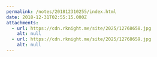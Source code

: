```yaml
---
permalink: /notes/201812310255/index.html
date: 2018-12-31T02:55:15.000Z
attachments:
  - url: https://cdn.rknight.me/site/2025/12768658.jpg
    alt: null
  - url: https://cdn.rknight.me/site/2025/12768659.jpg
    alt: null
---
```



